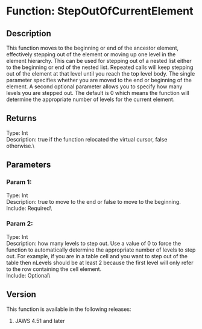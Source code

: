 # Function: StepOutOfCurrentElement

## Description

This function moves to the beginning or end of the ancestor element,
effectively stepping out of the element or moving up one level in the
element hierarchy. This can be used for stepping out of a nested list
either to the beginning or end of the nested list. Repeated calls will
keep stepping out of the element at that level until you reach the top
level body. The single parameter specifies whether you are moved to the
end or beginning of the element. A second optional parameter allows you
to specify how many levels you are stepped out. The default is 0 which
means the function will determine the appropriate number of levels for
the current element.

## Returns

Type: Int\
Description: true if the function relocated the virtual cursor, false
otherwise.\

## Parameters

### Param 1:

Type: Int\
Description: true to move to the end or false to move to the beginning.\
Include: Required\

### Param 2:

Type: Int\
Description: how many levels to step out. Use a value of 0 to force the
function to automatically determine the appropriate number of levels to
step out. For example, if you are in a table cell and you want to step
out of the table then nLevels should be at least 2 because the first
level will only refer to the row containing the cell element.\
Include: Optional\

## Version

This function is available in the following releases:

1.  JAWS 4.51 and later
